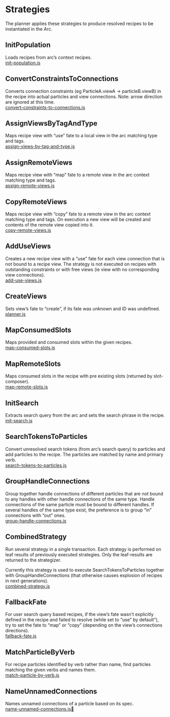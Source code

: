 # Strategies

The planner applies these strategies to produce resolved recipes to be instantiated in the Arc.

## InitPopulation
Loads recipes from arc’s context recipes.<br/>
[init-population.js](https://github.com/PolymerLabs/arcs/blob/master/runtime/strategies/init-population.js)

## ConvertConstraintsToConnections
Converts connection constraints (eg ParticleA.viewA -> particleB.viewB) in the recipe into actual particles and view connections.
Note: arrow direction are ignored at this time.<br/>
[convert-constraints-to-connections.js](https://github.com/PolymerLabs/arcs/blob/master/runtime/strategies/convert-constraints-to-connections.js)

## AssignViewsByTagAndType
Maps recipe view with “use” fate to a local view in the arc matching type and tags.<br/>
[assign-views-by-tag-and-type.js](https://github.com/PolymerLabs/arcs/blob/master/runtime/strategies/assign-views-by-tag-and-type.js)

## AssignRemoteViews
Maps recipe view with “map” fate to a remote view in the arc context matching type and tags.<br/>
[assign-remote-views.js](https://github.com/PolymerLabs/arcs/blob/master/runtime/strategies/assign-remote-views.js)

## CopyRemoteViews
Maps recipe view with “copy” fate to a remote view in the arc context matching type and tags. On execution a new view will be created and contents of the remote view copied into it.<br/>
[copy-remote-views.js](https://github.com/PolymerLabs/arcs/blob/master/runtime/strategies/copy-remote-views.js)

## AddUseViews
Creates a new recipe view with a “use” fate for each view connection that is not bound to a recipe view.
The strategy is not executed on recipes with outstanding constraints or with free views (ie view with no corresponding view connections).<br/>
[add-use-views.js](https://github.com/PolymerLabs/arcs/blob/master/runtime/strategies/add-use-views.js)

## CreateViews
Sets view’s fate to “create”, if its fate was unknown and ID was undefined.<br/>
[planner.js](https://github.com/PolymerLabs/arcs/blob/master/runtime/planner.js#L34)

## MapConsumedSlots
Maps provided and consumed slots within the given recipes.<br/>
[map-consumed-slots.js](https://github.com/PolymerLabs/arcs/blob/master/runtime/strategies/map-consumed-slots.js)

## MapRemoteSlots
Maps consumed slots in the recipe with pre existing slots (returned by slot-composer).<br/>
[map-remote-slots.js](https://github.com/PolymerLabs/arcs/blob/master/runtime/strategies/map-remote-slots.js)

## InitSearch
Extracts search query from the arc and sets the search phrase in the recipe.<br/>
[init-search.js](https://github.com/PolymerLabs/arcs/blob/master/runtime/strategies/init-search.js)

## SearchTokensToParticles
Convert unresolved search tokens (from arc’s search query) to particles and add particles to the recipe.
The particles are matched by name and primary verb.<br/>
[search-tokens-to-particles.js](https://github.com/PolymerLabs/arcs/blob/master/runtime/strategies/search-tokens-to-particles.js)

## GroupHandleConnections
Group together handle connections of different particles that are not bound to any handles with other handle connections of the same type.
Handle connections of the same particle must be bound to different handles. If several handles of the same type exist, the preference is to group “in” connections with “out” ones.<br/>
[group-handle-connections.js](https://github.com/PolymerLabs/arcs/blob/master/runtime/strategies/group-handle-connections.js)

## CombinedStrategy
Run several strategy in a single transaction.
Each strategy is performed on leaf results of previously executed strategies. Only the leaf-results are returned to the strategizer.

Currently this strategy is used to execute SearchTokensToParticles together with GroupHandleConnections (that otherwise causes explosion of recipes in next generations).<br/>
[combined-strategy.js](https://github.com/PolymerLabs/arcs/blob/master/runtime/strategies/combined-strategy.js)

## FallbackFate
For user search query based recipes, if the view’s fate wasn’t explicitly defined in the recipe and failed to resolve (while set to “use” by default”), try to set the fate to “map” or “copy” (depending on the view’s connections directions).<br/>
[fallback-fate.js](https://github.com/PolymerLabs/arcs/blob/master/runtime/strategies/fallback-fate.js)

## MatchParticleByVerb
For recipe particles identified by verb rather than name, find particles matching the given verbs and names them.<br/>
[match-particle-by-verb.js](https://github.com/PolymerLabs/arcs/blob/master/runtime/strategies/match-particle-by-verb.js)

## NameUnnamedConnections
Names unnamed connections of a particle based on its spec.<br/>
[name-unnamed-connections.js](https://github.com/PolymerLabs/arcs/blob/master/runtime/strategies/name-unnamed-connections.js)
